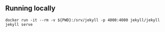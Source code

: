 ## Running locally

```
docker run -it --rm -v ${PWD}:/srv/jekyll -p 4000:4000 jekyll/jekyll jekyll serve
```
